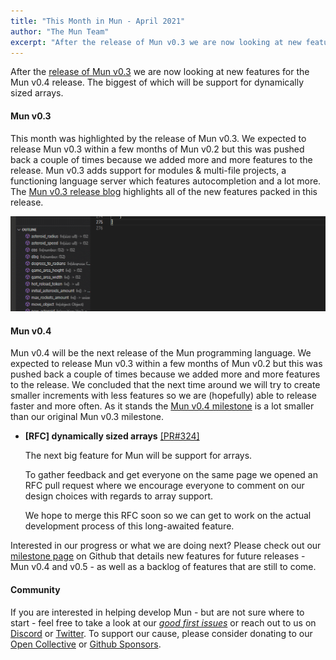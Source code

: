 ```yaml
---
title: "This Month in Mun - April 2021"
author: "The Mun Team"
excerpt: "After the release of Mun v0.3 we are now looking at new features for the Mun v0.4 release. The biggest of which will be support for dynamically sized arrays."
---
```


After the [release of Mun v0.3][v3r] we are now looking at new features for the Mun v0.4 release. 
The biggest of which will be support for dynamically sized arrays.

#### Mun v0.3

This month was highlighted by the release of Mun v0.3. 
We expected to release Mun v0.3 within a few months of Mun v0.2 but this was pushed back a couple of times because we added more and more features to the release.
Mun v0.3 adds support for modules & multi-file projects, a functioning language server which features autocompletion and a lot more. 
The [Mun v0.3 release blog][v3r] highlights all of the new features packed in this release.

<img src="../images/autocomplete.gif" alt="Autocomplete working for Mun in VSCode " />

#### Mun v0.4

Mun v0.4 will be the next release of the Mun programming language. 
We expected to release Mun v0.3 within a few months of Mun v0.2 but this was pushed back a couple of times because we added more and more features to the release. 
We concluded that the next time around we will try to create smaller increments with less features so we are (hopefully) able to release faster and more often. As it stands the [Mun v0.4 milestone][v4m] is a lot smaller than our original Mun v0.3 milestone.

* **[RFC] dynamically sized arrays** [[PR#324]](https://github.com/mun-lang/mun/pull/324)

  The next big feature for Mun will be support for arrays.
 
  To gather feedback and get everyone on the same page we opened an RFC pull request where we encourage everyone to comment on our design choices with regards to array support.

  We hope to merge this RFC soon so we can get to work on the actual development process of this long-awaited feature.

Interested in our progress or what we are doing next?
Please check out our [milestone page](https://github.com/mun-lang/mun/milestones) on Github that details new features for future releases - Mun v0.4 and v0.5 - as well as a backlog of features that are still to come.

#### Community

If you are interested in helping develop Mun - but are not sure where to start - feel free to take a look at our [*good first issues*][gfi] or reach out to us on [Discord](https://discord.gg/SfvvcCU) or [Twitter][twi]. To support our cause, please consider donating to our [Open Collective][oc] or [Github Sponsors][gs].

[gfi]: https://github.com/mun-lang/mun/issues?q=is%3Aissue+is%3Aopen+label%3A%22good+first+issue%22
[oc]: https://opencollective.com/mun
[gs]: https://github.com/sponsors/mun-lang
[twi]: https://twitter.com/munlangorg
[v3r]: https://mun-lang.org/blog/2021/04/11/release-mun-v0-3-0/
[v4m]: https://github.com/mun-lang/mun/milestone/5
